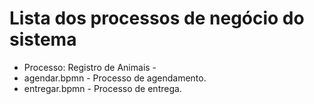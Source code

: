 # Lista dos processos de negócio do sistema

* Processo: Registro de Animais - <!-- login.bpmn - Processo de login. --> 
* agendar.bpmn - Processo de agendamento.
* entregar.bpmn - Processo de entrega.


